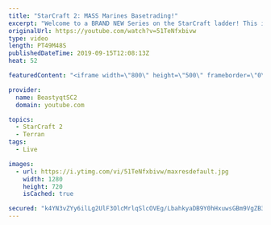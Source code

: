 ```yaml
---
title: "StarCraft 2: MASS Marines Basetrading!"
excerpt: "Welcome to a BRAND NEW Series on the StarCraft ladder! This is the \"Mass Marines to Grandmaster\" challenge, where the only attacking unit that I'm allowed to make is Marines - and that's it! I am allowed to make Medivacs just so that the gaemplay is not too monotonous, but I believe I could even make"
originalUrl: https://youtube.com/watch?v=51TeNfxbivw
type: video
length: PT49M48S
publishedDateTime: 2019-09-15T12:08:13Z
heat: 52

featuredContent: "<iframe width=\"800\" height=\"500\" frameborder=\"0\" src=\"https://www.youtube.com/embed/51TeNfxbivw\" allow=\"accelerometer; autoplay; encrypted-media; gyroscope; picture-in-picture\" allowfullscreen></iframe>"

provider:
  name: BeastyqtSC2
  domain: youtube.com

topics:
  - StarCraft 2
  - Terran
tags:
  - Live

images:
  - url: https://i.ytimg.com/vi/51TeNfxbivw/maxresdefault.jpg
    width: 1280
    height: 720
    isCached: true

secured: "k4YN3vZYy6ilLg2UlF3OlcMrlqSlcOVEg/LbahkyaDB9Y0hHxuwsGBm9VgZB3a0mCm0fGTVXVnBr6dkDTC69xaCTD3F+yKXAoUwFO+7KV/WFL8B9jD6tzhsol3MCwEDb2okZ/dpyjkhLxeSfLY3rDae68E4wcN/fNkTjIqVaI/JcBOUxxr3IjBa6ZH4HYsPz6VwB5R/QQiLNfk9+aCnlZILpU/XIA5XUyWGgEAe4xVuy8/E1ZAeTN+gjLL3uWMOTTfXG6pMIsxWNtogHCqEgGuwhzzzd22Oa6b2UbwCjc2JEHH+p5pwI5Qc8BKt+fGIJpnOAUa0mIWsPyPYJV/PEPb1JD0B5AXcDYhk5LaYban+vasdtX4wopQqTX1nLwvl4fq7CRhh4X7yWf69fMw5LmcSqItJ8a2qDnrxsmR2TVcw=;IphaUvnfITUzdLaztmCrLA=="
---
```


